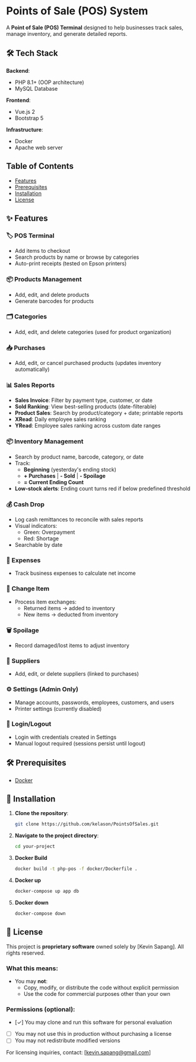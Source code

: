 # Points of Sale (POS) System  

A **Point of Sale (POS) Terminal** designed to help businesses track sales, manage inventory, and generate detailed reports.  

## 🛠️ Tech Stack

**Backend**:
- PHP 8.1+ (OOP architecture)
- MySQL Database

**Frontend**:
- Vue.js 2 
- Bootstrap 5

**Infrastructure**:
- Docker
- Apache web server

## Table of Contents
- [Features](#-features)
- [Prerequisites](#-prerequisites)
- [Installation](#-installation)
- [License](#-license)

## ✨ Features  

### 🏷️ POS Terminal  
- Add items to checkout  
- Search products by name or browse by categories  
- Auto-print receipts (tested on Epson printers)  

### 📦 Products Management  
- Add, edit, and delete products  
- Generate barcodes for products  

### 🗂️ Categories  
- Add, edit, and delete categories (used for product organization)  

### 📥 Purchases  
- Add, edit, or cancel purchased products (updates inventory automatically)  

### 📊 Sales Reports  
- **Sales Invoice**: Filter by payment type, customer, or date  
- **Sold Ranking**: View best-selling products (date-filterable)  
- **Product Sales**: Search by product/category + date; printable reports  
- **XRead**: Daily employee sales ranking  
- **YRead**: Employee sales ranking across custom date ranges  

### 📦 Inventory Management  
- Search by product name, barcode, category, or date  
- Track:  
  - **Beginning** (yesterday's ending stock)  
  - **+ Purchases** | **- Sold** | **- Spoilage**  
  - **= Current Ending Count**  
- **Low-stock alerts**: Ending count turns red if below predefined threshold  

### 💰 Cash Drop  
- Log cash remittances to reconcile with sales reports  
- Visual indicators:  
  - Green: Overpayment  
  - Red: Shortage  
- Searchable by date  

### 💸 Expenses  
- Track business expenses to calculate net income  

### 🔄 Change Item  
- Process item exchanges:  
  - Returned items → added to inventory  
  - New items → deducted from inventory  

### 🗑️ Spoilage  
- Record damaged/lost items to adjust inventory  

### 🏢 Suppliers  
- Add, edit, or delete suppliers (linked to purchases)  

### ⚙️ Settings (Admin Only)  
- Manage accounts, passwords, employees, customers, and users  
- Printer settings (currently disabled)  

### 🔐 Login/Logout  
- Login with credentials created in Settings  
- Manual logout required (sessions persist until logout)  

## 🛠️ Prerequisites  
- [Docker](https://www.docker.com/)  

## 🚀 Installation  
1. **Clone the repository**:  
   ```bash
   git clone https://github.com/kelason/PointsOfSales.git  
 2. **Navigate to the project directory**:
    ```bash
    cd your-project
 3. **Docker Build**
    ```bash
    docker build -t php-pos -f docker/Dockerfile .
 4. **Docker up**
    ```bash
    docker-compose up app db
 5. **Docker down**
    ```bash
    docker-compose down

## 📜 License

This project is **proprietary software** owned solely by [Kevin Sapang]. All rights reserved.

### What this means:
- You may **not**:
  - Copy, modify, or distribute the code without explicit permission
  - Use the code for commercial purposes other than your own

### Permissions (optional):
- [✓] You may clone and run this software for personal evaluation
- [ ] You may not use this in production without purchasing a license
- [ ] You may not redistribute modified versions

For licensing inquiries, contact: [kevin.sapang@gmail.com]
